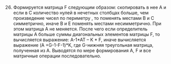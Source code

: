 26.	Формируется матрица F следующим образом: скопировать в нее А и  если в С количество нулей в нечетных столбцах больше,
чем произведение чисел по периметру , то поменять местами  В и С симметрично, иначе В и Е поменять местами несимметрично.
При этом матрица А не меняется. После чего если определитель матрицы А больше суммы диагональных элементов матрицы F,
то вычисляется выражение: A-1*AT – K * F, иначе вычисляется выражение (A +G-1-F-1)*K, где G-нижняя треугольная матрица, полученная из А.
Выводятся по мере формирования А, F и все матричные операции последовательно.
